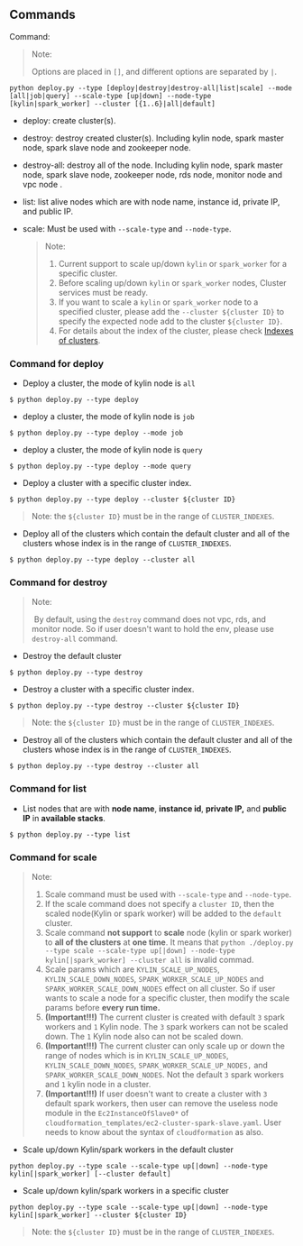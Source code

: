 ## Commands<a name="run"></a>

Command:
  > Note:
  >
  > Options are placed in `[]`, and different options are separated by `|`.

```shell
python deploy.py --type [deploy|destroy|destroy-all|list|scale] --mode [all|job|query] --scale-type [up|down] --node-type [kylin|spark_worker] --cluster [{1..6}|all|default]
```

- deploy: create cluster(s).

- destroy: destroy created cluster(s). Including kylin node, spark master node, spark slave node and zookeeper node.

- destroy-all: destroy all of the node. Including kylin node, spark master node, spark slave node,  zookeeper node, rds node, monitor node and vpc node .

- list: list alive nodes which are with node name, instance id, private IP, and public IP.

- scale: Must be used with `--scale-type` and `--node-type`.

  > Note:
  >
  > 1. Current support to scale up/down `kylin` or `spark_worker` for a specific cluster.
  > 2. Before scaling up/down `kylin` or `spark_worker` nodes, Cluster services must be ready.
  > 3. If you want to scale a `kylin` or `spark_worker` node to a specified cluster, please add the `--cluster ${cluster ID}` to specify the expected node add to the cluster `${cluster ID}`.
  > 4. For details about the index of the cluster,  please check [Indexes of clusters](./configuration.md#indexofcluster).

### Command for deploy

- Deploy a cluster, the mode of kylin node is `all`

```shell
$ python deploy.py --type deploy
```

- deploy a cluster, the mode of kylin node is `job`

```shell
$ python deploy.py --type deploy --mode job
```

- deploy a cluster, the mode of kylin node is `query`

```shell
$ python deploy.py --type deploy --mode query
```

- Deploy a cluster with a specific cluster index. <a name="deploycluster"></a>

```shell
$ python deploy.py --type deploy --cluster ${cluster ID}
```

> Note: the `${cluster ID}` must be in the range of `CLUSTER_INDEXES`.

- Deploy all of the clusters which contain the default cluster and all of the clusters whose index is in the range of `CLUSTER_INDEXES`.

```shell
$ python deploy.py --type deploy --cluster all
```

### Command for destroy

> Note:
>
> ​		By default, using the `destroy` command does not vpc, rds, and monitor node. So if user doesn't want to hold the env, please use `destroy-all` command.

- Destroy the default cluster

```shell
$ python deploy.py --type destroy
```

- Destroy a cluster with a specific cluster index. 

```shell
$ python deploy.py --type destroy --cluster ${cluster ID}
```

> Note: the `${cluster ID}` must be in the range of `CLUSTER_INDEXES`.

- Destroy all of the clusters which contain the default cluster and all of the clusters whose index is in the range of `CLUSTER_INDEXES`.

```shell
$ python deploy.py --type destroy --cluster all
```

### Command for list

- List nodes that are with **node name**, **instance id**, **private IP,** and **public IP** in **available stacks**.

```shell
$ python deploy.py --type list
```

### Command for scale

> Note:
>
> 1. Scale command must be used with `--scale-type` and `--node-type`.
> 2. If the scale command does not specify a `cluster ID`, then the scaled node(Kylin or spark worker) will be added to the `default` cluster.
> 3. Scale command **not support** to **scale** node (kylin or spark worker) to **all of the clusters** at **one time**. It means that `python ./deploy.py --type scale --scale-type up[|down] --node-type kylin[|spark_worker] --cluster all` is invalid commad.
> 4. Scale params which are `KYLIN_SCALE_UP_NODES`, `KYLIN_SCALE_DOWN_NODES`, `SPARK_WORKER_SCALE_UP_NODES` and `SPARK_WORKER_SCALE_DOWN_NODES` effect on all cluster. So if user wants to scale a node for a specific cluster, then modify the scale params before **every run time.**
> 5. **(Important!!!)** The current cluster is created with default `3` spark workers and `1` Kylin node. The `3` spark workers can not be scaled down. The `1`  Kylin node also can not be scaled down.
> 6. **(Important!!!)** The current cluster can only scale up or down the range of nodes which is in  `KYLIN_SCALE_UP_NODES`, `KYLIN_SCALE_DOWN_NODES`, `SPARK_WORKER_SCALE_UP_NODES,` and `SPARK_WORKER_SCALE_DOWN_NODES`. Not the default `3` spark workers and `1` kylin node in a cluster.
> 7. **(Important!!!)**  If user doesn't want to create a cluster with `3` default spark workers, then user can remove the useless node module in the `Ec2InstanceOfSlave0*` of `cloudformation_templates/ec2-cluster-spark-slave.yaml`. User needs to know about the syntax of `cloudformation` as also.

- Scale up/down Kylin/spark workers in the default cluster

```shell
python deploy.py --type scale --scale-type up[|down] --node-type kylin[|spark_worker] [--cluster default]
```

- Scale up/down kylin/spark workers in a specific cluster

```shell
python deploy.py --type scale --scale-type up[|down] --node-type kylin[|spark_worker] --cluster ${cluster ID}
```

> Note: the `${cluster ID}` must be in the range of `CLUSTER_INDEXES`.